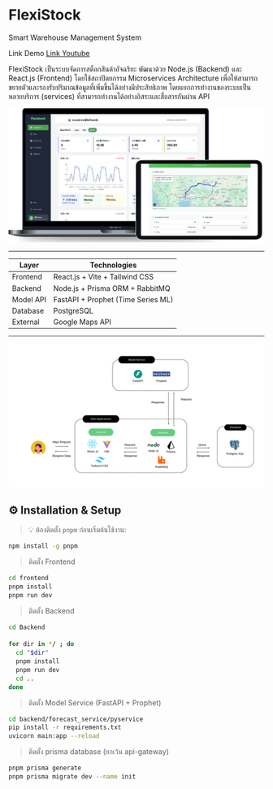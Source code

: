 # FlexiStock
Smart Warehouse Management System

Link Demo [Link Youtube](https://youtu.be/jHjvXFGpb8U)

FlexiStock เป็นระบบจัดการสต็อกสินค้าอัจฉริยะ พัฒนาด้วย Node.js (Backend) และ React.js (Frontend) โดยใช้สถาปัตยกรรม Microservices Architecture เพื่อให้สามารถขยายตัวและรองรับปริมาณข้อมูลที่เพิ่มขึ้นได้อย่างมีประสิทธิภาพ โดยแยกการทำงานของระบบเป็นหลายบริการ (services) ที่สามารถทำงานได้อย่างอิสระและสื่อสารกันผ่าน API

![](image/work.png)


---

| Layer      | Technologies                         |
|------------|--------------------------------------|
| Frontend   | React.js + Vite + Tailwind CSS       |
| Backend    | Node.js + Prisma ORM + RabbitMQ      |
| Model API  | FastAPI + Prophet (Time Series ML)   |
| Database   | PostgreSQL                           |
| External   | Google Maps API                      |

---

![](image/applications.png)


## ⚙️ Installation & Setup

> 💡 ต้องติดตั้ง `pnpm` ก่อนเริ่มต้นใช้งาน:
```bash
npm install -g pnpm
```
> ติดตั้ง Frontend
```bash
cd frontend
pnpm install
pnpm run dev
```
> ติดตั้ง Backend
```bash
cd Backend
 
for dir in */ ; do
  cd "$dir"
  pnpm install
  pnpm run dev
  cd ..
done
```
> ติดตั้ง Model Service (FastAPI + Prophet)
```bash
cd backend/forecast_service/pyservice
pip install -r requirements.txt
uvicorn main:app --reload
```
> ติดตั้ง prisma database (ยกเว้น api-gateway)
```bash
pnpm prisma generate
pnpm prisma migrate dev --name init
```




